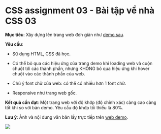 # CSS assignment 03 - Bài tập về nhà CSS 03

**Mục tiêu**: Xây dựng lên trang web đơn giản như [demo sau](https://www.w3schools.com/w3css/tryw3css_templates_architect.htm).


**Yêu cầu**: 
- Sử dụng HTML, CSS đã học.

- Có thể bỏ qua các hiệu ứng của trang demo khi loading web và cuộn chuột tới các thành phần, nhưng KHÔNG bỏ qua hiệu ứng khi hover chuột vào các thành phần của web.

- Chú ý font chữ của web: có thể có nhiều hơn 1 font chữ.

- Responsive như trang web gốc.


**Kết quả cần đạt**: Một trang web với độ khớp (độ chính xác) càng cao càng tốt khi so với bản demo. Yêu cầu độ khớp tối thiểu là 80%.


**Lưu ý**: Ảnh và nội dung văn bản lấy trực tiếp trên [web demo](https://www.w3schools.com/w3css/tryw3css_templates_architect.htm).


![](./images/assignment-03-xl.png)
